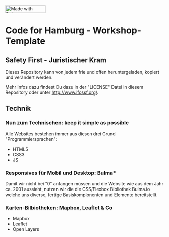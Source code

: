 <a href="https://bulma.io">
  <img src="/path/to/made-with-bulma.png" alt="Made with Bulma" width="128" height="24">
</a>

# Code for Hamburg - Workshop-Template

## Safety First - Juristischer Kram 
Dieses Repository kann von jedem frie und offen heruntergeladen, kopiert und verändert werden. 

Mehr Infos dazu findest Du dazu in der "LICENSE" Datei in diesem Repository oder unter http://www.ifossf.org/.


## Technik

### Nun zum Technischen: keep it simple as possible

Alle Websites bestehen immer aus diesen drei Grund "Programmiersprachen":

* HTML5
* CSS3
* JS


### Responsives für Mobil und Desktop: Bulma*

Damit wir nicht bei "0" anfangen müssen und die Website wie aus dem Jahr ca. 2001 aussieht, nutzen wir die die CSS/Flexbox Bibliothek Bulma.io welche uns diverse, fertige Basiskomplonenten und Elemente bereitstellt.



### Karten-Bilbiotheken: Mapbox, Leaflet & Co

* Mapbox
* Leaflet
* Open Layers